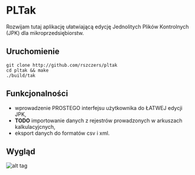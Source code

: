 # PLTak

Rozwijam tutaj aplikację ułatwiającą edycję Jednolitych Plików Kontrolnych (JPK) dla mikroprzedsiębiorstw.
## Uruchomienie
```
git clone http://github.com/rszczers/pltak
cd pltak && make
./build/tak
```

## Funkcjonalności
* wprowadzenie PROSTEGO interfejsu użytkownika do ŁATWEJ edycji JPK,
* **TODO**  importowanie danych z rejestrów prowadzonych w arkuszach kalkulacyjcnych,
* eksport danych do formatów csv i xml.

## Wygląd
![alt tag](https://github.com/rszczers/pltak/blob/master/screen.png)
